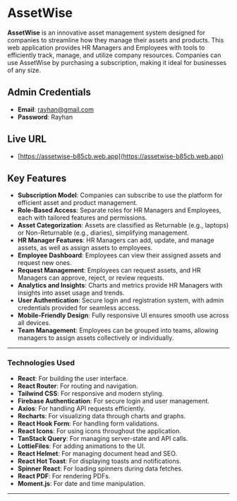 # **AssetWise**

**AssetWise** is an innovative asset management system designed for companies to streamline how they manage their assets and products. This web application provides HR Managers and Employees with tools to efficiently track, manage, and utilize company resources. Companies can use AssetWise by purchasing a subscription, making it ideal for businesses of any size.

## Admin Credentials
- **Email**: rayhan@gmail.com
- **Password**: Rayhan

## Live URL
- [https://assetwise-b85cb.web.app](https://assetwise-b85cb.web.app)

## Key Features
- **Subscription Model**: Companies can subscribe to use the platform for efficient asset and product management.
- **Role-Based Access**: Separate roles for HR Managers and Employees, each with tailored features and permissions.
- **Asset Categorization**: Assets are classified as Returnable (e.g., laptops) or Non-Returnable (e.g., diaries), simplifying management.
- **HR Manager Features**: HR Managers can add, update, and manage assets, as well as assign assets to employees.
- **Employee Dashboard**: Employees can view their assigned assets and request new ones.
- **Request Management**: Employees can request assets, and HR Managers can approve, reject, or review requests.  
- **Analytics and Insights**: Charts and metrics provide HR Managers with insights into asset usage and trends.  
- **User Authentication**: Secure login and registration system, with admin credentials provided for seamless access.  
- **Mobile-Friendly Design**: Fully responsive UI ensures smooth use across all devices.  
- **Team Management**: Employees can be grouped into teams, allowing managers to assign assets collectively or individually.

---

### Technologies Used
- **React**: For building the user interface.
- **React Router**: For routing and navigation.
- **Tailwind CSS**: For responsive and modern styling.
- **Firebase Authentication**: For secure login and user management.
- **Axios**: For handling API requests efficiently.
- **Recharts**: For visualizing data through charts and graphs.
- **React Hook Form**: For handling form validations.
- **React Icons**: For using icons throughout the application.
- **TanStack Query**: For managing server-state and API calls.
- **LottieFiles**: For adding animations to the UI.
- **React Helmet**: For managing document head and SEO.
- **React Hot Toast**: For displaying toasts and notifications.
- **Spinner React**: For loading spinners during data fetches.
- **React PDF**: For rendering PDFs.
- **Moment.js**: For date and time manipulation.

---